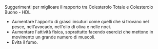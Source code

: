 ﻿Suggerimenti per miglioare il rapporto tra Colesterolo Totale e Colesterolo Buono - HDL

- Aumentare l'apporto di grassi insuturi come quelli che si trovano nel pesce, nell'avocado, nell'olio di oliva e nelle noci.
- Aumentare l'attività fisica, soprattutto facendo esercizi che mettono in movimento un grande numero di muscoli.
- Evita il fumo.
